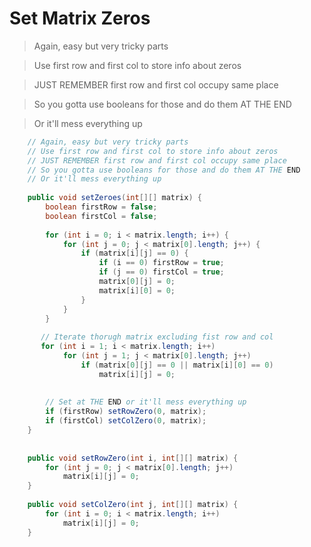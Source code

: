 
# Set Matrix Zeros

> Again, easy but very tricky parts

> Use first row and first col to store info about zeros

> JUST REMEMBER first row and first col occupy same place

> So you gotta use booleans for those and do them AT THE END

> Or it'll mess everything up

```java
    // Again, easy but very tricky parts
    // Use first row and first col to store info about zeros
    // JUST REMEMBER first row and first col occupy same place
    // So you gotta use booleans for those and do them AT THE END
    // Or it'll mess everything up
    
    public void setZeroes(int[][] matrix) {
        boolean firstRow = false;
        boolean firstCol = false;
        
        for (int i = 0; i < matrix.length; i++) {
            for (int j = 0; j < matrix[0].length; j++) {  
                if (matrix[i][j] == 0) {
                    if (i == 0) firstRow = true;
                    if (j == 0) firstCol = true;
                    matrix[0][j] = 0;
                    matrix[i][0] = 0;
                }       
            }
        }
        
       // Iterate thorugh matrix excluding fist row and col
       for (int i = 1; i < matrix.length; i++) 
            for (int j = 1; j < matrix[0].length; j++) 
                if (matrix[0][j] == 0 || matrix[i][0] == 0) 
                    matrix[i][j] = 0;
              
        
        // Set at THE END or it'll mess everything up
        if (firstRow) setRowZero(0, matrix);
        if (firstCol) setColZero(0, matrix);  
    }
    
    
    public void setRowZero(int i, int[][] matrix) {
        for (int j = 0; j < matrix[0].length; j++)
            matrix[i][j] = 0;   
    }
    
    public void setColZero(int j, int[][] matrix) {
        for (int i = 0; i < matrix.length; i++)
            matrix[i][j] = 0; 
    }
```